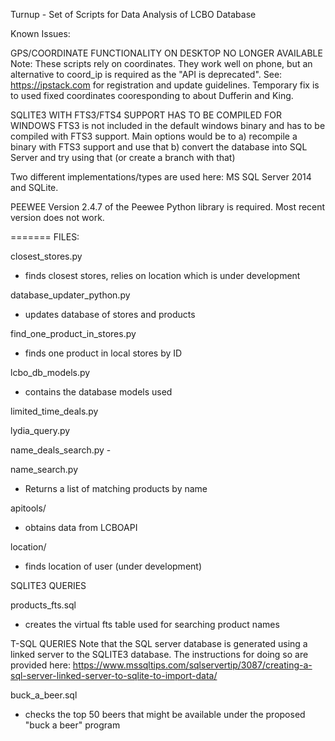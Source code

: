 Turnup - Set of Scripts for Data Analysis of LCBO Database

Known Issues:

GPS/COORDINATE FUNCTIONALITY ON DESKTOP NO LONGER AVAILABLE
Note: These scripts rely on coordinates. They work well on phone, but an
alternative to coord_ip is required as the "API is deprecated".
See: https://ipstack.com for registration and update guidelines.
Temporary fix is to used fixed coordinates cooresponding to about Dufferin and King.

SQLITE3 WITH FTS3/FTS4 SUPPORT HAS TO BE COMPILED FOR WINDOWS
FTS3 is not included in the default windows binary and has to be compiled with FTS3
support. Main options would be to
 a) recompile a binary with FTS3 support and use that
 b) convert the database into SQL Server and try using that (or create a branch with that)

 Two different implementations/types are used here: MS SQL Server 2014 and SQLite.
 
PEEWEE
Version 2.4.7 of the Peewee Python library is required. Most recent version does not work.

=======
FILES:

closest_stores.py
- finds closest stores, relies on location which is under development

database_updater_python.py
- updates database of stores and products

find_one_product_in_stores.py
- finds one product in local stores by ID

lcbo_db_models.py
- contains the database models used

limited_time_deals.py

lydia_query.py

name_deals_search.py -

name_search.py
- Returns a list of matching products by name

apitools/ 
- obtains data from LCBOAPI

location/ 
- finds location of user (under development)

SQLITE3 QUERIES

products_fts.sql
- creates the virtual fts table used for searching product names

T-SQL QUERIES
Note that the SQL server database is generated using a linked server
to the SQLITE3 database. The instructions for doing so are provided here:
https://www.mssqltips.com/sqlservertip/3087/creating-a-sql-server-linked-server-to-sqlite-to-import-data/

buck_a_beer.sql
- checks the top 50 beers that might be available under the proposed "buck a beer"
	program


